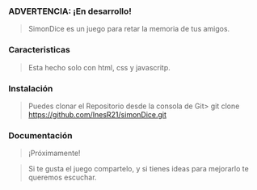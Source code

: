 ### ADVERTENCIA: ¡En desarrollo!

> SimonDice es un juego para retar la memoria de tus amigos.

### Caracteristicas

> Esta hecho solo con html, css y javascritp.

### Instalación

> Puedes clonar el Repositorio desde la consola de Git>
    git clone https://github.com/InesR21/simonDice.git
 
### Documentación

> ¡Próximamente!


> Si te gusta el juego compartelo, y si tienes ideas para mejorarlo te queremos escuchar.
